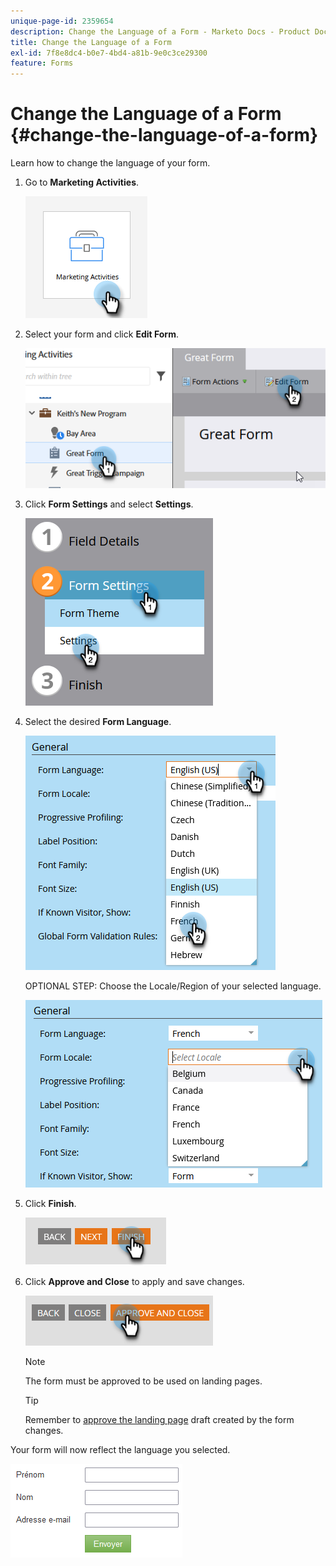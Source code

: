 ```yaml
---
unique-page-id: 2359654
description: Change the Language of a Form - Marketo Docs - Product Documentation
title: Change the Language of a Form
exl-id: 7f8e8dc4-b0e7-4bd4-a81b-9e0c3ce29300
feature: Forms
---
```

# Change the Language of a Form {#change-the-language-of-a-form}

Learn how to change the language of your form.

1. Go to **Marketing Activities**.

   ![](assets/change-the-language-of-a-form-1.png)

1. Select your form and click **Edit Form**.

   ![](assets/change-the-language-of-a-form-2.png)

1. Click **Form Settings** and select **Settings**.

   ![](assets/change-the-language-of-a-form-3.png)

1. Select the desired **Form Language**.

   ![](assets/change-the-language-of-a-form-4.png)

   OPTIONAL STEP: Choose the Locale/Region of your selected language.

   ![](assets/change-the-language-of-a-form-5.png)

1. Click **Finish**.

   ![](assets/change-the-language-of-a-form-6.png)

1. Click **Approve and Close** to apply and save changes.

   ![](assets/change-the-language-of-a-form-7.png)

   >[!NOTE]
   >
   >The form must be approved to be used on landing pages.

   >[!TIP]
   >
   >Remember to [approve the landing page](/help/marketo/product-docs/demand-generation/landing-pages/understanding-landing-pages/approve-unapprove-or-delete-a-landing-page.md) draft created by the form changes.

Your form will now reflect the language you selected.

   ![](assets/change-the-language-of-a-form-8.png)

